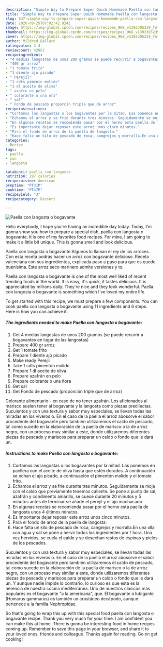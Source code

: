 ```yaml
---
description: "Simple Way to Prepare Super Quick Homemade Paella con langosta o bogavante"
title: "Simple Way to Prepare Super Quick Homemade Paella con langosta o bogavante"
slug: 847-simple-way-to-prepare-super-quick-homemade-paella-con-langosta-o-bogavante
date: 2020-09-29T07:02:42.824Z
image: https://img-global.cpcdn.com/recipes/recipes_968_v1393305239_foto_foto_00000320/751x532cq70/paella-con-langosta-o-bogavante-foto-principal.jpg
thumbnail: https://img-global.cpcdn.com/recipes/recipes_968_v1393305239_foto_foto_00000320/751x532cq70/paella-con-langosta-o-bogavante-foto-principal.jpg
cover: https://img-global.cpcdn.com/recipes/recipes_968_v1393305239_foto_foto_00000320/751x532cq70/paella-con-langosta-o-bogavante-foto-principal.jpg
author: Mildred Ballard
ratingvalue: 4.4
reviewcount: 42862
recipeingredient:
- "4 medias langostas de unos 200 gramos se puede recurrir a bogavantes en lugar de las langostas"
- "400 gr arroz"
- "1 tomate frito"
- "1 diente ajo picado"
- " Perejil"
- "1 cdts pimentn molido"
- "1 dl aceite de oliva"
- " azafrn en pelo"
- " colorante o una ora"
- " sal"
- " Fondo de pescado proporcin triple que de arroz"
recipeinstructions:
- "Cortamos las langostas o los bogavantes por la mitad. Las ponemos en paellera con el aceite de oliva hasta que estén dorados. A continuación se echan el ajo picado, a continuación el pimentón molido y el tomate frito."
- "Echamos el arroz y se fríe durante tres minutos. Seguidamente se moja con el caldo que previamente tenemos caliente. Se pone a punto de sal, azafrán y condimento amarillo, se cuece durante 20 minutos y 5 minutos antes de terminar se añade el perejil y el ajo machacado."
- "En algunas recetas se recomienda pasar por el horno esta paella de langosta unos 4 últimos minutos."
- "Es importante dejar reposar este arroz unos cinco minutos."
- "Para el fondo de arroz de la paella de langosta:"
- "Hace falta un kilo de pescado de roca, cangrejos y morralla.En una olla con agua y sal se pone a hervir todos los ingredientes por 1 hora. Una vez hervidos, se cuela el caldo y se desechan restos de espinas y pieles de los pescados."
categories:
- Recipe
tags:
- paella
- con
- langosta

katakunci: paella con langosta 
nutrition: 297 calories
recipecuisine: American
preptime: "PT31M"
cooktime: "PT47M"
recipeyield: "3"
recipecategory: Dessert

---
```



![Paella con langosta o bogavante](https://img-global.cpcdn.com/recipes/recipes_968_v1393305239_foto_foto_00000320/751x532cq70/paella-con-langosta-o-bogavante-foto-principal.jpg)

Hello everybody, I hope you're having an incredible day today. Today, I'm gonna show you how to prepare a special dish, paella con langosta o bogavante. It is one of my favorites food recipes. For mine, I am going to make it a little bit unique. This is gonna smell and look delicious.

Paella con langosta o bogavante Algunos lo llaman el rey de los arroces. Con esta receta podrás hacer un arroz con bogavante delicioso. Receta valenciana con sus ingredientes, explicada paso a paso para que os quede buenísima. Este arroz seco marinero admite versiones y to.

Paella con langosta o bogavante is one of the most well liked of recent trending foods in the world. It is easy, it's quick, it tastes delicious. It is appreciated by millions daily. They're nice and they look wonderful. Paella con langosta o bogavante is something which I've loved my entire life.


To get started with this recipe, we must prepare a few components. You can cook paella con langosta o bogavante using 11 ingredients and 6 steps. Here is how you can achieve it.

<!--inarticleads1-->

##### The ingredients needed to make Paella con langosta o bogavante:

1. Get 4 medias langostas de unos 200 gramos (se puede recurrir a bogavantes en lugar de las langostas)
1. Prepare 400 gr arroz
1. Get 1 tomate frito
1. Prepare 1 diente ajo picado
1. Make ready  Perejil
1. Take 1 cdts pimentón molido
1. Prepare 1 dl aceite de oliva
1. Prepare  azafrán en pelo
1. Prepare  colorante o una ñora
1. Get  sal
1. Get  Fondo de pescado (proporción triple que de arroz)


Colorante alimentario - en caso de no tener azafrán. Los aficionados al marisco suelen tener al bogavante y la langosta como piezas predilectas. Suculentos y con una textura y sabor muy especiales, se llevan todas las miradas en los viveros o. En el caso de la paella el arroz abosorve el sabor procedente del bogavante pero también utilizaremos el caldo de pescado, tal como sucede en la elaboración de la paella de marisco o la de arroz negro, con un proceso muy similar a este, donde utilizaremos diferentes piezas de pescado y mariscos para preparar un caldo o fondo que le dará un. 

<!--inarticleads2-->

##### Instructions to make Paella con langosta o bogavante:

1. Cortamos las langostas o los bogavantes por la mitad. Las ponemos en paellera con el aceite de oliva hasta que estén dorados. A continuación se echan el ajo picado, a continuación el pimentón molido y el tomate frito.
1. Echamos el arroz y se fríe durante tres minutos. Seguidamente se moja con el caldo que previamente tenemos caliente. Se pone a punto de sal, azafrán y condimento amarillo, se cuece durante 20 minutos y 5 minutos antes de terminar se añade el perejil y el ajo machacado.
1. En algunas recetas se recomienda pasar por el horno esta paella de langosta unos 4 últimos minutos.
1. Es importante dejar reposar este arroz unos cinco minutos.
1. Para el fondo de arroz de la paella de langosta:
1. Hace falta un kilo de pescado de roca, cangrejos y morralla.En una olla con agua y sal se pone a hervir todos los ingredientes por 1 hora. Una vez hervidos, se cuela el caldo y se desechan restos de espinas y pieles de los pescados.


Suculentos y con una textura y sabor muy especiales, se llevan todas las miradas en los viveros o. En el caso de la paella el arroz abosorve el sabor procedente del bogavante pero también utilizaremos el caldo de pescado, tal como sucede en la elaboración de la paella de marisco o la de arroz negro, con un proceso muy similar a este, donde utilizaremos diferentes piezas de pescado y mariscos para preparar un caldo o fondo que le dará un. Y aunque nadie impide lo contrario, lo curioso es que esta es la herencia de nuestra cocina mediterránea. Uno de nuestros clásicos más populares es el bogavante &#34;a la americana&#34;, que. El bogavante o lubigante (Homarus gammarus) es también un crustáceo decápodo, aunque pertenece a la familia Nephropidae. 

So that's going to wrap this up with this special food paella con langosta o bogavante recipe. Thank you very much for your time. I am confident you can make this at home. There is gonna be interesting food in home recipes coming up. Remember to save this page in your browser, and share it to your loved ones, friends and colleague. Thanks again for reading. Go on get cooking!
